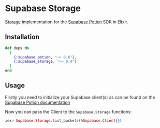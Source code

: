 # Supabase Storage

[Storage](https://supabase.com/docs/guides/storage) implementation for the [Supabase Potion](https://hexdocs.pm/supabase_potion) SDK in Elixir.

## Installation

```elixir
def deps do
  [
    {:supabase_potion, "~> 0.6"},
    {:supabase_storage, "~> 0.4"}
  ]
end
```

## Usage

Firstly you need to initialize your Supabase client(s) as can be found on the [Supabase Potion documentation](https://hexdocs.pm/supabase_potion/readme.html#usage)

Now you can pass the Client to the `Supabase.Storage` functions:

```elixir
iex> Supabase.Storage.list_buckets(%Supabase.Client{})
```
